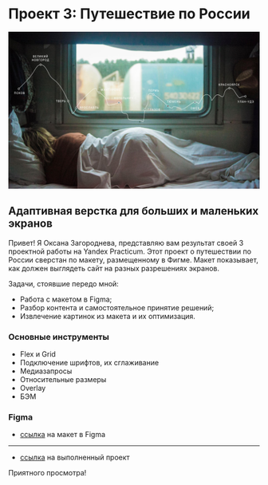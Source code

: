 # Проект 3: Путешествие по России
![Картина "в поезде"](./images/lead-polka.jpg)
## Адаптивная верстка для больших и маленьких экранов
Привет! Я Оксана Загороднева, представляю вам результат своей 3 проектной работы на Yandex Practicum. Этот проект о путешествии по России сверстан по макету, размещенному в Фигме. Макет показывает, как должен выглядеть сайт на разных разрешениях экранов.

Задачи, стоявшие передо мной:
* Работа с макетом в Figma;
* Разбор контента и самостоятельное принятие решений;
* Извлечение картинок из макета и их оптимизация.

### Основные инструменты

* Flex и Grid
* Подключение шрифтов, их сглаживание
* Медиазапросы
* Относительные размеры
* Overlay
* БЭМ

### Figma

* [ссылка](https://www.figma.com/file/5S2WSbEFL6awjVWJ0NWL8Q/Sprint-3_-Russia-_-desktop-%2B-mobile?node-id=62863%3A870&t=aQKehoGShZhOXifz-0) на макет в Figma
---------------------------------------------------------------------
* [ссылка](https://oksanaz2608.github.io/russian-travel-oks.z/index.html) на выполненный проект

Приятного просмотра!
